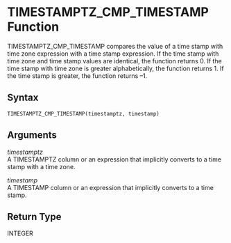 # TIMESTAMPTZ\_CMP\_TIMESTAMP Function<a name="r_TIMESTAMPTZ_CMP_TIMESTAMP"></a>

TIMESTAMPTZ\_CMP\_TIMESTAMP compares the value of a time stamp with time zone expression with a time stamp expression\. If the time stamp with time zone and time stamp values are identical, the function returns 0\. If the time stamp with time zone is greater alphabetically, the function returns 1\. If the time stamp is greater, the function returns –1\. 

## Syntax<a name="r_TIMESTAMPTZ_CMP_TIMESTAMP-syntax"></a>

```
TIMESTAMPTZ_CMP_TIMESTAMP(timestamptz, timestamp)
```

## Arguments<a name="r_TIMESTAMPTZ_CMP_TIMESTAMP-arguments"></a>

 *timestamptz*   
A TIMESTAMPTZ column or an expression that implicitly converts to a time stamp with a time zone\.

 *timestamp*   
A TIMESTAMP column or an expression that implicitly converts to a time stamp\.

## Return Type<a name="r_TIMESTAMPTZ_CMP_TIMESTAMP-return-type"></a>

INTEGER